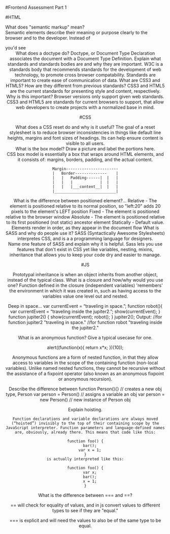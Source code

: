 #Frontend Assessment Part 1

#HTML

What does "semantic markup" mean?  
	Semantic elements describe their meaning or purpose clearly to the browser and to the developer. Instead of <div> you'd see <header> 
What does a doctype do?
	Doctype, or Document Type Declaration associates the document with a Document Type Definition.
Explain what standards and standards bodies are and why they are important.
	W3C is a standards body that recommends standards for the development of web technology, to promote cross browser compatability.  Standards are important to create ease of communication of data.
What are CSS3 and HTML5? How are they different from previous standards? 
	CSS3 and HTML5 are the current standards for presenting style and content, respectively.
Why is this important?  Browser versions only support given web standards.  CSS3 and HTML5 are standards for current browsers to support, that allow web developers to create projects with a normalized base in mind.

#CSS

What does a CSS reset do and why is it useful? The goal of a reset stylesheet is to reduce browser inconsistencies in things like default line heights, margins and font sizes of headings.  Its can help ensure content is visible to all users.  
What is the box model? Draw a picture and label the portions here.	
	CSS box model is essentially a box that wraps around HTML elements, and it consists of: margins, borders, padding, and the actual content.

	Margin-----------------------
	|	Border--------------	|
	|	|	Padding------|	|	|
	|	|	|			 |	|	|
	|	|	|___content__|	|	|
	|___________________________|

What is the difference between positioned element?... 
Relative - The element is positioned relative to its normal position, so "left:20" adds 20 pixels to the element's LEFT position
Fixed - The element is positioned relative to the browser window
Absolute - The element is positioned relative to its first positioned (not static) ancestor element
Statically - Default value. Elements render in order, as they appear in the document flow
What is SASS and why do people use it? SASS (Syntactically Awesome Stylesheets) interpretes CSS, and is a a programming language for designers.  
Name one feature of SASS and explain why it is helpful. Sass lets you use features that don't exist in CSS yet like variables, nesting, mixins, inheritance that allows you to keep your code dry and easier to manage.

#JS

Prototypal inheritance is when an object inherits from another object, instead of the typical class.
What is a closure and how/why would you use one?  Function defined in the closure (independent variables) 'remembers' the environment in which it was created in, such as having access to the variables value one level out and nested.  

Deep in space…
var currentEvent = “traveling in space.”;
function robot(){
var currentEvent = “traveling inside the jupiter2.”;
show(currentEvent);
}
function jupiter2() {
show(currentEvent);
robot();
}
jupiter2();
Output:
//for function jupiter2 
"traveling in space."
//for function robot
"traveling inside the jupiter2."

What is an anonymous function? Give a typical usecase for one.

alert((function(x){
	return x*x;
})(10));

Anonymous functions are a form of nested function, in that they allow access to variables in the scope of the containing function (non-local variables). Unlike named nested functions, they cannot be recursive without the assistance of a fixpoint operator (also known as an anonymous fixpoint or anonymous recursion).

Describe the difference between
function Person(){} // creates a new obj type, Person
var person = Person() // assigns a variable an obj 
var person = new Person() // new instance of Person obj

Explain hoisting.

	Function declarations and variable declarations are always moved (“hoisted”) invisibly to the top of their containing scope by the JavaScript interpreter. Function parameters and language-defined names are, obviously, already there. This means that code like this:

	function foo() {
		bar();
		var x = 1;
	}
	is actually interpreted like this:

	function foo() {
		var x;
		bar();
		x = 1;
	}


What is the difference between === and ==?

== will check for equality of values, and in js convert values to different types to see if they are "equal."

=== is explicit and will need the values to also be of the same type to be equal. 
